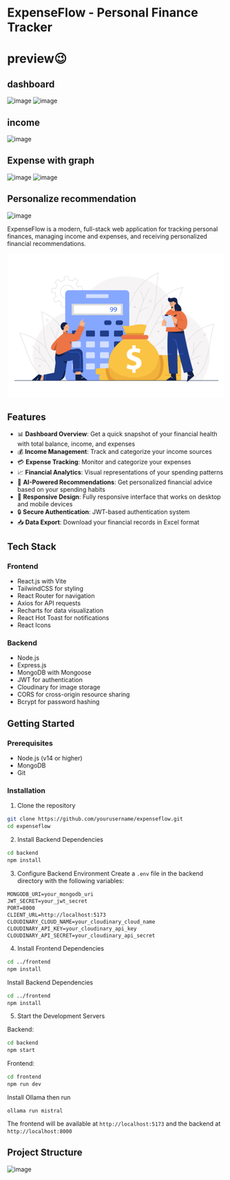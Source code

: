 # ExpenseFlow - Personal Finance Tracker

# preview😉
## dashboard
![image](https://github.com/user-attachments/assets/e9a71be9-c58f-4367-ad28-ef7fcdfd70d0)
![image](https://github.com/user-attachments/assets/4e26d781-8011-420d-a0e6-a9e7baa7bc34)
## income
![image](https://github.com/user-attachments/assets/31dae292-9a34-424d-bea7-68be3dd1c1b7)
## Expense with graph
![image](https://github.com/user-attachments/assets/43b543c3-00b5-4de0-9819-63d6f7e3c0ff)
![image](https://github.com/user-attachments/assets/b76b4d30-9cdb-4cf5-970b-eceb891eb5d3)

## Personalize recommendation
![image](https://github.com/user-attachments/assets/7cfc0567-1f20-4dc1-8d18-26596c8a6e24)


ExpenseFlow is a modern, full-stack web application for tracking personal finances, managing income and expenses, and receiving personalized financial recommendations.

![ExpenseFlow Banner](frontend/src/assets/images/expense_banner.jpg)

## Features

- 📊 **Dashboard Overview**: Get a quick snapshot of your financial health with total balance, income, and expenses
- 💰 **Income Management**: Track and categorize your income sources
- 💳 **Expense Tracking**: Monitor and categorize your expenses
- 📈 **Financial Analytics**: Visual representations of your spending patterns
- 🤖 **AI-Powered Recommendations**: Get personalized financial advice based on your spending habits
- 📱 **Responsive Design**: Fully responsive interface that works on desktop and mobile devices
- 🔒 **Secure Authentication**: JWT-based authentication system
- 📥 **Data Export**: Download your financial records in Excel format

## Tech Stack

### Frontend
- React.js with Vite
- TailwindCSS for styling
- React Router for navigation
- Axios for API requests
- Recharts for data visualization
- React Hot Toast for notifications
- React Icons

### Backend
- Node.js
- Express.js
- MongoDB with Mongoose
- JWT for authentication
- Cloudinary for image storage
- CORS for cross-origin resource sharing
- Bcrypt for password hashing

## Getting Started

### Prerequisites
- Node.js (v14 or higher)
- MongoDB
- Git

### Installation

1. Clone the repository
```bash
git clone https://github.com/yourusername/expenseflow.git
cd expenseflow
```

2. Install Backend Dependencies
```bash
cd backend
npm install
```

3. Configure Backend Environment
Create a `.env` file in the backend directory with the following variables:
```env
MONGODB_URI=your_mongodb_uri
JWT_SECRET=your_jwt_secret
PORT=8000
CLIENT_URL=http://localhost:5173
CLOUDINARY_CLOUD_NAME=your_cloudinary_cloud_name
CLOUDINARY_API_KEY=your_cloudinary_api_key
CLOUDINARY_API_SECRET=your_cloudinary_api_secret
```

4. Install Frontend Dependencies
```bash
cd ../frontend
npm install
```
Install Backend Dependencies
```bash
cd ../frontend
npm install
```

5. Start the Development Servers

Backend:
```bash
cd backend
npm start
```

Frontend:
```bash
cd frontend
npm run dev
```

Install Ollama then run
```
ollama run mistral
```

The frontend will be available at `http://localhost:5173` and the backend at `http://localhost:8000`

## Project Structure

![image](https://github.com/user-attachments/assets/8b5c3b03-52b3-442f-9969-765cca0d0789)

